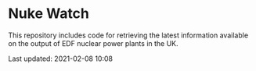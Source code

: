# Nuke Watch

This repository includes code for retrieving the latest information available on the output of EDF nuclear power plants in the UK.

Last updated: 2021-02-08 10:08